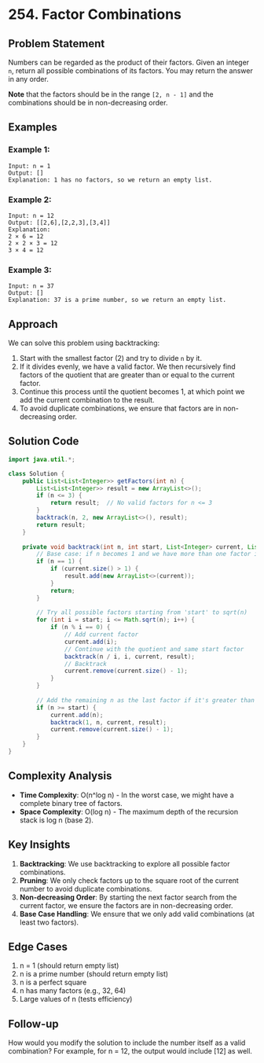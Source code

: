 # 254. Factor Combinations

## Problem Statement
Numbers can be regarded as the product of their factors. Given an integer `n`, return all possible combinations of its factors. You may return the answer in any order.

**Note** that the factors should be in the range `[2, n - 1]` and the combinations should be in non-decreasing order.

## Examples

### Example 1:
```
Input: n = 1
Output: []
Explanation: 1 has no factors, so we return an empty list.
```

### Example 2:
```
Input: n = 12
Output: [[2,6],[2,2,3],[3,4]]
Explanation: 
2 × 6 = 12
2 × 2 × 3 = 12
3 × 4 = 12
```

### Example 3:
```
Input: n = 37
Output: []
Explanation: 37 is a prime number, so we return an empty list.
```

## Approach
We can solve this problem using backtracking:
1. Start with the smallest factor (2) and try to divide `n` by it.
2. If it divides evenly, we have a valid factor. We then recursively find factors of the quotient that are greater than or equal to the current factor.
3. Continue this process until the quotient becomes 1, at which point we add the current combination to the result.
4. To avoid duplicate combinations, we ensure that factors are in non-decreasing order.

## Solution Code
```java
import java.util.*;

class Solution {
    public List<List<Integer>> getFactors(int n) {
        List<List<Integer>> result = new ArrayList<>();
        if (n <= 3) {
            return result;  // No valid factors for n <= 3
        }
        backtrack(n, 2, new ArrayList<>(), result);
        return result;
    }
    
    private void backtrack(int n, int start, List<Integer> current, List<List<Integer>> result) {
        // Base case: if n becomes 1 and we have more than one factor in current list
        if (n == 1) {
            if (current.size() > 1) {
                result.add(new ArrayList<>(current));
            }
            return;
        }
        
        // Try all possible factors starting from 'start' to sqrt(n)
        for (int i = start; i <= Math.sqrt(n); i++) {
            if (n % i == 0) {
                // Add current factor
                current.add(i);
                // Continue with the quotient and same start factor
                backtrack(n / i, i, current, result);
                // Backtrack
                current.remove(current.size() - 1);
            }
        }
        
        // Add the remaining n as the last factor if it's greater than or equal to start
        if (n >= start) {
            current.add(n);
            backtrack(1, n, current, result);
            current.remove(current.size() - 1);
        }
    }
}
```

## Complexity Analysis
- **Time Complexity**: O(n^log n) - In the worst case, we might have a complete binary tree of factors.
- **Space Complexity**: O(log n) - The maximum depth of the recursion stack is log n (base 2).

## Key Insights
1. **Backtracking**: We use backtracking to explore all possible factor combinations.
2. **Pruning**: We only check factors up to the square root of the current number to avoid duplicate combinations.
3. **Non-decreasing Order**: By starting the next factor search from the current factor, we ensure the factors are in non-decreasing order.
4. **Base Case Handling**: We ensure that we only add valid combinations (at least two factors).

## Edge Cases
1. n = 1 (should return empty list)
2. n is a prime number (should return empty list)
3. n is a perfect square
4. n has many factors (e.g., 32, 64)
5. Large values of n (tests efficiency)

## Follow-up
How would you modify the solution to include the number itself as a valid combination? For example, for n = 12, the output would include [12] as well.